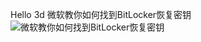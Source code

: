 Hello 3d
微软教你如何找到BitLocker恢复密钥
![微软教你如何找到BitLocker恢复密钥](https://github.com/robin-lee-777/hello3d.github.io/assets/105187023/b6d63678-13f7-4050-81dc-ab1f175afe26)
